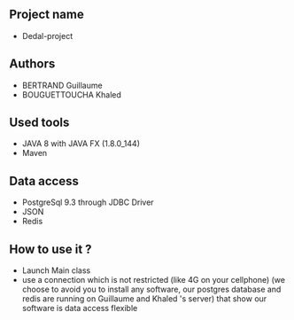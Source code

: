 ## Project name
* Dedal-project

## Authors
* BERTRAND Guillaume
* BOUGUETTOUCHA Khaled

## Used tools
* JAVA 8 with JAVA FX (1.8.0_144)
* Maven

## Data access
* PostgreSql 9.3 through JDBC Driver
* JSON
* Redis

## How to use it ?
* Launch Main class
* use a connection which is not restricted (like 4G on your cellphone)
(we choose to avoid you to install any software, our postgres database and redis are running on Guillaume and Khaled 's server)
that show our software is data access flexible

